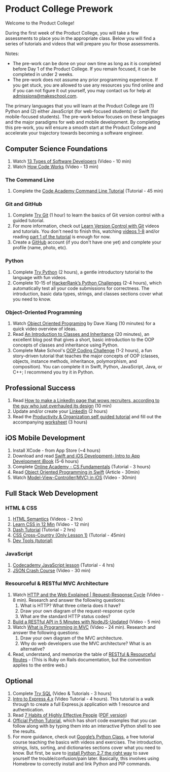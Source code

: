 # Product College Prework

Welcome to the Product College!

During the first week of the Product College, you will take a few assessments to place you in the appropriate class. Below you will find a series of tutorials and videos that will prepare you for those assessments.

Notes:
* The pre-work can be done on your own time as long as it is completed before Day 1 of the Product College. If you remain focused, it can be completed in under 2 weeks.
* The pre-work does not assume any prior programming experience. If you get stuck, you are allowed to use any resources you find online and if you can not figure it out yourself, you may contact us for help at admissions@makeschool.com.

The primary languages that you will learn at the Product College are (1) Python and (2) either JavaScript (for web-focused students) or Swift (for mobile-focused students). The pre-work below focuses on these languages and the major paradigms for web and mobile development. By completing this pre-work, you will ensure a smooth start at the Product College and accelerate your trajectory towards becoming a software engineer.


## Computer Science Foundations

1. Watch [13 Types of Software Developers](https://www.youtube.com/watch?v=_9ZS6q4996g) (Video - 10 min)
1. Watch [How Code Works](https://www.youtube.com/watch?v=HI0KumcNTak&list=PLVpAurZqkV67DYxp5L8bx1g1yzE2hTe8m) (Video - 13 min)

### The Command Line

1. Complete the [Code Academy Command Line Tutorial](https://www.codecademy.com/learn/learn-the-command-line) (Tutorial - 45 min)

### Git and GitHub
1. Complete [Try Git](https://try.github.io/levels/1/challenges/1) (1 hour) to learn the basics of Git version control with a guided tutorial.
1. For more information, check out [Learn Version Control with Git](https://www.git-tower.com/learn/) videos and tutorials. You don't need to finish this, watching [videos 1-8](https://www.git-tower.com/learn/git/videos#episodes) and/or reading [part 1 of the tutorial](https://www.git-tower.com/learn/git/ebook/en/command-line/introduction) is enough for now.
1. Create a [GitHub](https://github.com/) account (if you don't have one yet) and complete your profile (name, photo, etc).

### Python

1. Complete [Try Python](https://www.codeschool.com/courses/try-python) (2 hours), a gentle introductory tutorial to the language with fun videos.
1. Complete 10-15 of [HackerRank’s Python Challenges](https://www.hackerrank.com/domains/python/py-introduction) (2-4 hours), which automatically test all your code submissions for correctness. The introduction, basic data types, strings, and classes sections cover what you need to know.

### Object-Oriented Programming

1. Watch [Object Oriented Programing](https://www.youtube.com/watch?v=HUlHun5a430&list=PLVpAurZqkV67DYxp5L8bx1g1yzE2hTe8m&index=7) by Dave Xiang (10 minutes) for a quick video overview of ideas.
1. Read [An Introduction to Classes and Inheritance](http://www.jesshamrick.com/2011/05/18/an-introduction-to-classes-and-inheritance-in-python/) (20 minutes), an excellent blog post that gives a short, basic introduction to the OOP concepts of classes and inheritance using Python.
1. Complete Make School's [OOP Coding Challenge](http://hr.gs/ooptest) (1-2 hours), a fun story-driven tutorial that teaches the major concepts of OOP (classes, objects, instance methods, inheritance, polymorphism, and composition). You can complete it in Swift, Python, JavaScript, Java, or C++; I recommend you try it in Python.

## Professional Success

1. Read [How to make a LinkedIn page that wows recruiters, according to the guy who just overhauled its design](https://amp-businessinsider-com.cdn.ampproject.org/c/s/amp.businessinsider.com/how-to-best-use-your-linkedin-page-2017-3) (10 min)
1. Update and/or create your [LinkedIn](https://www.linkedin.com/) (2 hours)
1. Read the [Productivity & Organization self guided tutorial](https://drive.google.com/file/d/1eh9LIZdCK-EwNLtCxrp4jZLaSoIrjqbl/view?usp=sharing) and fill out the accompanying [worksheet](https://drive.google.com/file/d/1dOoL6-4p_5jmMY2eMBjgNqJxwFdVpmR3/view?usp=sharing) (3 hours)

## iOS Mobile Development

1. Install XCode - from App Store (~4 hours)
1. Download and read [Swift and iOS Development- Intro to App Development iBook](https://itun.es/us/aVbRcb.l) (5-6 hours)
1. Complete [Online Academy - CS Fundamentals](https://www.makeschool.com/academy) (Tutorial - 3 hours)
1. Read [Object Oriented Programming in Swift](https://www.raywenderlich.com/160728/object-oriented-programming-swift) (Article - 30min)
1. Watch [Model-View-Controller(MVC) in iOS](https://www.youtube.com/watch?v=Zud56x_VYvs) (Video - 30min)

## Full Stack Web Development

### HTML & CSS

1. [HTML Semantics](https://www.youtube.com/playlist?list=PLWjCJDeWfDdc0Sp_DinOWnodw3KnWCwc1) (Videos - 2 hrs)
1. [Learn CSS in 12 Min](https://www.youtube.com/watch?v=0afZj1G0BIE) (Video - 12 min)
1. [Dash Tutorial](https://dash.generalassemb.ly/) (Tutorial - 2 hrs)
1. [CSS Cross-Country (Only Lesson 1)](https://www.codeschool.com/courses/css-cross-country) (Tutorial - 45min)
1. [Dev Tools (tutorial)](https://www.codeschool.com/courses/discover-devtools)

### JavaScript

1. [Codecademy JavaScript lesson](https://www.codecademy.com/learn/javascript) (Tutorial - 4 hrs)
1. [JSON Crash Course](https://www.youtube.com/watch?v=wI1CWzNtE-M) (Video - 30 min)

### Resourceful & RESTful MVC Architecture

1. Watch [HTTP and the Web Explained | Request-Response Cycle](https://www.youtube.com/watch?v=eesqK59rhGA) (Video - 8 min). Research and answer the following questions:
    1. What is HTTP? What three criteria does it have?
    1. Draw your own diagram of the request-response cycle
    1. What are the standard HTTP status codes?
1. [Build a RESTful API in 5 Minutes with NodeJS-Updated](https://www.youtube.com/watch?v=p-x6WdwaJco) (Video - 5 min)
1. Watch [What is Programming in MVC](https://www.youtube.com/watch?v=1IsL6g2ixak) (Video - 24 min). Research and answer the following questions:
    1. Draw your own diagram of the MVC architecture.
    1. Why do web developers use the MVC architecture? What is an alternative?
1. Read, understand, and memorize the table of [RESTful & Resourceful Routes](http://guides.rubyonrails.org/v2.3/routing.html#restful-routing-the-rails-default) - (This is Ruby on Rails documentation, but the convention applies to the entire web.)

## Optional

1. Complete [Try SQL](https://www.codeschool.com/courses/try-sql) (Video & Tutorials - 3 hours)
1. [Intro to Express 4.x](https://www.youtube.com/watch?v=FL1-0uTOYSM&index=20&list=PLNcEnkMSwDUkPTztJ8zEJsuTOMdxZshO8) (Video Tutorial - 4 hours). This tutorial is a walk through to create a full Express.js application with 1 resource and authentication.
1. Read [7 Habits of Highly Effective People](https://www.amazon.com/Habits-Highly-Effective-People-Powerful/dp/0743269519) ([PDF version](http://www.stafforini.com/txt/Covey%20-%20The%207%20habits%20of%20highly%20effective%20people.pdf))
1.  [Official Python Tutorial](https://docs.python.org/2.7/tutorial/), which has short code examples that you can follow along with by typing them into an interactive Python shell to see the results.
1. For more guidance, check out [Google’s Python Class](https://developers.google.com/edu/python/), a free tutorial course teaching the basics with videos and exercises. The introduction, strings, lists, sorting, and dictionaries sections cover what you need to know. But first, be sure to [install Python 2.7 the right way](http://docs.python-guide.org/en/latest/starting/install/osx/) to save yourself the trouble/confusion/pain later. Basically, this involves using Homebrew to correctly install and link Python and PIP commands.
